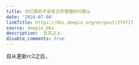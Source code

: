 ```yaml
---
title: 你们真的不会有文件管理的问题么
date: '2024-07-04'
linkTitle: https://bbs.deepin.org/en/post/274717
source: deepin_bbs
description:  云天之上 
disable_comments: true
---
```

自从更新rc2之后，
